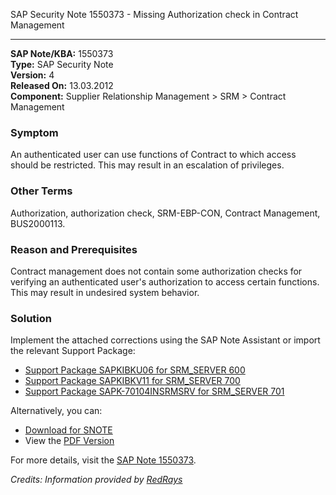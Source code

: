 SAP Security Note 1550373 - Missing Authorization check in Contract Management

---

**SAP Note/KBA:** 1550373  
**Type:** SAP Security Note  
**Version:** 4  
**Released On:** 13.03.2012  
**Component:** Supplier Relationship Management > SRM > Contract Management  

### Symptom

An authenticated user can use functions of Contract to which access should be restricted. This may result in an escalation of privileges.

### Other Terms

Authorization, authorization check, SRM-EBP-CON, Contract Management, BUS2000113.

### Reason and Prerequisites

Contract management does not contain some authorization checks for verifying an authenticated user's authorization to access certain functions. This may result in undesired system behavior.

### Solution

Implement the attached corrections using the SAP Note Assistant or import the relevant Support Package:

- [Support Package SAPKIBKU06 for SRM_SERVER 600](https://me.sap.com/supportpackage/SAPKIBKU06)
- [Support Package SAPKIBKV11 for SRM_SERVER 700](https://me.sap.com/supportpackage/SAPKIBKV11)
- [Support Package SAPK-70104INSRMSRV for SRM_SERVER 701](https://me.sap.com/supportpackage/SAPK-70104INSRMSRV)

Alternatively, you can:

- [Download for SNOTE](https://notesdownloads.sap.com/note/0040000009187092017)
- View the [PDF Version](https://userapps.support.sap.com/sap/support/sfm/notes/print/0001550373?language=en-US&token=DD292A7FDEA6E7CC1EA644886F8827CE)

For more details, visit the [SAP Note 1550373](https://me.sap.com/notes/1550373).

*Credits: Information provided by [RedRays](https://redrays.io)*